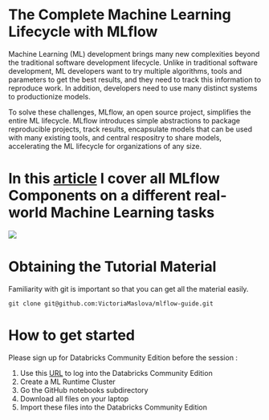 # The Complete Machine Learning Lifecycle with MLflow

Machine Learning (ML) development brings many new complexities beyond the traditional software development lifecycle. Unlike in traditional software development, ML developers want to try multiple algorithms, tools and parameters to get the best results, and they need to track this information to reproduce work. In addition, developers need to use many distinct systems to productionize models.

To solve these challenges, MLflow, an open source project, simplifies the entire ML lifecycle. MLflow introduces simple abstractions to package reproducible projects, track results, encapsulate models that can be used with many existing tools, and central respositry to share models, accelerating the ML lifecycle for organizations of any size.

# In this [article](https://medium.com/@mlvictoriamaslova/managing-the-complete-machine-learning-lifecycle-with-mlflow-4d9fe72b37cd) I cover all MLflow Components on a different real-world Machine Learning tasks
![](https://miro.medium.com/max/1838/1*SCobTA76kxbY5xDFjv8TOg.png)


# Obtaining the Tutorial Material

Familiarity with git is important so that you can get all the material easily.

```
git clone git@github.com:VictoriaMaslova/mlflow-guide.git
```

# How to get started

Please sign up for Databricks Community Edition before the session :

1. Use this [URL](https://community.cloud.databricks.com/login.html) to log into the Databricks Community Edition
2. Create a ML Runtime Cluster
3. Go the GitHub notebooks subdirectory
4. Download all files on your laptop
5. Import these files into the Databricks Community Edition

